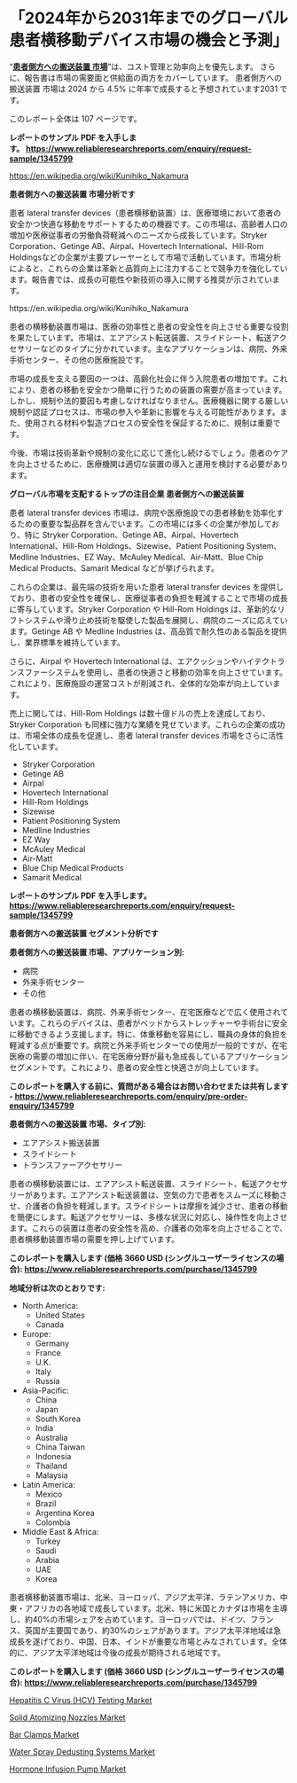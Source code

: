 <p><h1>「2024年から2031年までのグローバル患者横移動デバイス市場の機会と予測」</h1></p><p>&ldquo;<strong><a href="https://www.reliableresearchreports.com/global-patient-lateral-transfer-devices-market-r1345799?utm_campaign=107&utm_medium=9&utm_source=Github&utm_content=ia&utm_term=27102024&utm_id=patient-lateral-transfer-devices">患者側方への搬送装置 市場</a></strong>&rdquo;は、コスト管理と効率向上を優先します。 さらに、報告書は市場の需要面と供給面の両方をカバーしています。 患者側方への搬送装置 市場は 2024 から 4.5% に年率で成長すると予想されています2031 です。</p>
<p>このレポート全体は 107 ページです。</p>
<p><strong>レポートのサンプル PDF を入手します。&nbsp;<a href="https://www.reliableresearchreports.com/enquiry/request-sample/1345799?utm_campaign=107&utm_medium=9&utm_source=Github&utm_content=ia&utm_term=27102024&utm_id=patient-lateral-transfer-devices">https://www.reliableresearchreports.com/enquiry/request-sample/1345799</a></strong></p>
<p><a href="https://en.wikipedia.org/wiki/Kunihiko_Nakamura?utm_campaign=107&utm_medium=9&utm_source=Github&utm_content=ia&utm_term=27102024&utm_id=patient-lateral-transfer-devices">https://en.wikipedia.org/wiki/Kunihiko_Nakamura</a></p>
<p><strong>患者側方への搬送装置 市場分析です</strong></p>
<p><p>患者 lateral transfer devices（患者横移動装置）は、医療環境において患者の安全かつ快適な移動をサポートするための機器です。この市場は、高齢者人口の増加や医療従事者の労働負荷軽減へのニーズから成長しています。Stryker Corporation、Getinge AB、Airpal、Hovertech International、Hill-Rom Holdingsなどの企業が主要プレーヤーとして市場で活動しています。市場分析によると、これらの企業は革新と品質向上に注力することで競争力を強化しています。報告書では、成長の可能性や新技術の導入に関する推奨が示されています。</p></p>
<p>https://en.wikipedia.org/wiki/Kunihiko_Nakamura</p>
<p><p>患者の横移動装置市場は、医療の効率性と患者の安全性を向上させる重要な役割を果たしています。市場は、エアアシスト転送装置、スライドシート、転送アクセサリーなどのタイプに分かれています。主なアプリケーションは、病院、外来手術センター、その他の医療施設です。</p><p>市場の成長を支える要因の一つは、高齢化社会に伴う入院患者の増加です。これにより、患者の移動を安全かつ簡単に行うための装置の需要が高まっています。しかし、規制や法的要因も考慮しなければなりません。医療機器に関する厳しい規制や認証プロセスは、市場の参入や革新に影響を与える可能性があります。また、使用される材料や製造プロセスの安全性を保証するために、規制は重要です。</p><p>今後、市場は技術革新や規制の変化に応じて進化し続けるでしょう。患者のケアを向上させるために、医療機関は適切な装置の導入と運用を検討する必要があります。</p></p>
<p><strong>グローバル市場を支配するトップの注目企業 患者側方への搬送装置</strong></p>
<p><p>患者 lateral transfer devices 市場は、病院や医療施設での患者移動を効率化するための重要な製品群を含んでいます。この市場には多くの企業が参加しており、特に Stryker Corporation、Getinge AB、Airpal、Hovertech International、Hill-Rom Holdings、Sizewise、Patient Positioning System、Medline Industries、EZ Way、McAuley Medical、Air-Matt、Blue Chip Medical Products、Samarit Medical などが挙げられます。</p><p>これらの企業は、最先端の技術を用いた患者 lateral transfer devices を提供しており、患者の安全性を確保し、医療従事者の負担を軽減することで市場の成長に寄与しています。Stryker Corporation や Hill-Rom Holdings は、革新的なリフトシステムや滑り止め技術を駆使した製品を展開し、病院のニーズに応えています。Getinge AB や Medline Industries は、高品質で耐久性のある製品を提供し、業界標準を維持しています。</p><p>さらに、Airpal や Hovertech International は、エアクッションやハイテクトランスファーシステムを使用し、患者の快適さと移動の効率を向上させています。これにより、医療施設の運営コストが削減され、全体的な効率が向上しています。</p><p>売上に関しては、Hill-Rom Holdings は数十億ドルの売上を達成しており、Stryker Corporation も同様に強力な業績を見せています。これらの企業の成功は、市場全体の成長を促進し、患者 lateral transfer devices 市場をさらに活性化しています。</p></p>
<p><ul><li>Stryker Corporation</li><li>Getinge AB</li><li>Airpal</li><li>Hovertech International</li><li>Hill-Rom Holdings</li><li>Sizewise</li><li>Patient Positioning System</li><li>Medline Industries</li><li>EZ Way</li><li>McAuley Medical</li><li>Air-Matt</li><li>Blue Chip Medical Products</li><li>Samarit Medical</li></ul></p>
<p><strong>レポートのサンプル PDF を入手します。 <a href="https://www.reliableresearchreports.com/enquiry/request-sample/1345799?utm_campaign=107&utm_medium=9&utm_source=Github&utm_content=ia&utm_term=27102024&utm_id=patient-lateral-transfer-devices">https://www.reliableresearchreports.com/enquiry/request-sample/1345799</a></strong></p>
<p><strong>患者側方への搬送装置 セグメント分析です</strong></p>
<p><strong>患者側方への搬送装置 市場、アプリケーション別:</strong></p>
<p><ul><li>病院</li><li>外来手術センター</li><li>その他</li></ul></p>
<p><p>患者の横移動装置は、病院、外来手術センター、在宅医療などで広く使用されています。これらのデバイスは、患者がベッドからストレッチャーや手術台に安全に移動できるよう支援します。特に、体重移動を容易にし、職員の身体的負担を軽減する点が重要です。病院と外来手術センターでの使用が一般的ですが、在宅医療の需要の増加に伴い、在宅医療分野が最も急成長しているアプリケーションセグメントです。これにより、患者の安全性と快適さが向上しています。</p></p>
<p><strong>このレポートを購入する前に、質問がある場合はお問い合わせまたは共有します - <a href="https://www.reliableresearchreports.com/enquiry/pre-order-enquiry/1345799?utm_campaign=107&utm_medium=9&utm_source=Github&utm_content=ia&utm_term=27102024&utm_id=patient-lateral-transfer-devices">https://www.reliableresearchreports.com/enquiry/pre-order-enquiry/1345799</a></strong></p>
<p><strong>患者側方への搬送装置 市場、タイプ別:</strong></p>
<p><ul><li>エアアシスト搬送装置</li><li>スライドシート</li><li>トランスファーアクセサリー</li></ul></p>
<p><p>患者の横移動装置には、エアアシスト転送装置、スライドシート、転送アクセサリーがあります。エアアシスト転送装置は、空気の力で患者をスムーズに移動させ、介護者の負担を軽減します。スライドシートは摩擦を減少させ、患者の移動を簡便にします。転送アクセサリーは、多様な状況に対応し、操作性を向上させます。これらの装置は患者の安全性を高め、介護者の効率を向上させることで、患者横移動装置市場の需要を押し上げています。</p></p>
<p><strong>このレポートを購入します (価格 3660 USD (シングルユーザーライセンスの場合): <a href="https://www.reliableresearchreports.com/purchase/1345799?utm_campaign=107&utm_medium=9&utm_source=Github&utm_content=ia&utm_term=27102024&utm_id=patient-lateral-transfer-devices">https://www.reliableresearchreports.com/purchase/1345799</a></strong></p>
<p><strong>地域分析は次のとおりです:</strong></p>
<p><ul>
    <li>
        North America:
        <ul>
            <li>United States</li>
            <li>Canada</li>
        </ul>
    </li>
    <li>
        Europe:
        <ul>
            <li>Germany</li>
            <li>France</li>
            <li>U.K.</li>
            <li>Italy</li>
            <li>Russia</li>
        </ul>
    </li>
    <li>
        Asia-Pacific:
        <ul>
            <li>China</li>
            <li>Japan</li>
            <li>South Korea</li>
            <li>India</li>
            <li>Australia</li>
            <li>China Taiwan</li>
            <li>Indonesia</li>
            <li>Thailand</li>
            <li>Malaysia</li>
        </ul>
    </li>
    <li>
        Latin America:
        <ul>
            <li>Mexico</li>
            <li>Brazil</li>
            <li>Argentina Korea</li>
            <li>Colombia</li>
        </ul>
    </li>
    <li>
        Middle East & Africa:
        <ul>
            <li>Turkey</li>
            <li>Saudi</li>
            <li>Arabia</li>
            <li>UAE</li>
            <li>Korea</li>
        </ul>
    </li>
    </ul></p>
<p><p>患者横移動装置市場は、北米、ヨーロッパ、アジア太平洋、ラテンアメリカ、中東・アフリカの各地域で成長しています。北米、特に米国とカナダは市場を主導し、約40%の市場シェアを占めています。ヨーロッパでは、ドイツ、フランス、英国が主要国であり、約30%のシェアがあります。アジア太平洋地域は急成長を遂げており、中国、日本、インドが重要な市場とみなされています。全体的に、アジア太平洋地域は今後の成長が期待される地域です。</p></p>
<p><strong>このレポートを購入します (価格 3660 USD (シングルユーザーライセンスの場合): <a href="https://www.reliableresearchreports.com/purchase/1345799?utm_campaign=107&utm_medium=9&utm_source=Github&utm_content=ia&utm_term=27102024&utm_id=patient-lateral-transfer-devices">https://www.reliableresearchreports.com/purchase/1345799</a></strong></p>
<p><p><a href="https://www.linkedin.com/pulse/analyzing-global-hepatitis-c-virus-hcv-testing-market-growth-womvf?utm_campaign=107&utm_medium=9&utm_source=Github&utm_content=ia&utm_term=27102024&utm_id=patient-lateral-transfer-devices">Hepatitis C Virus (HCV) Testing Market</a></p><p><a href="https://issuu.com/reportprime-2/docs/solid-atomizing-nozzles-market-size_0fc602d98ae97f?utm_campaign=107&utm_medium=9&utm_source=Github&utm_content=ia&utm_term=27102024&utm_id=patient-lateral-transfer-devices">Solid Atomizing Nozzles Market</a></p><p><a href="https://www.linkedin.com/pulse/bar-clamps-market-segmentation-applications-types-growth-insightra-dea2f?utm_campaign=107&utm_medium=9&utm_source=Github&utm_content=ia&utm_term=27102024&utm_id=patient-lateral-transfer-devices">Bar Clamps Market</a></p><p><a href="https://issuu.com/reportprime-2/docs/water-spray-dedusting-systems-marke_3ccbad57518f3d?utm_campaign=107&utm_medium=9&utm_source=Github&utm_content=ia&utm_term=27102024&utm_id=patient-lateral-transfer-devices">Water Spray Dedusting Systems Market</a></p><p><a href="https://github.com/NasrinKhan99/Market-Research-Report-List-1/blob/main/hormone-infusion-pump-market.md?utm_campaign=107&utm_medium=9&utm_source=Github&utm_content=ia&utm_term=27102024&utm_id=patient-lateral-transfer-devices">Hormone Infusion Pump Market</a></p></p>